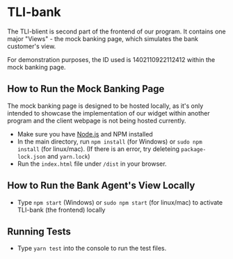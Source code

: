 # TLI-bank

The TLI-blient is second part of the frontend of our program. It contains one major "Views" - the mock banking page, which simulates the bank customer's view. 

For demonstration purposes, the ID used is 1402110922112412 within the mock banking page.

## How to Run the Mock Banking Page
The mock banking page is designed to be hosted locally, as it's only intended to showcase the implementation of our widget within another program and the client webpage is not being hosted currently.
- Make sure you have [Node.js](https://nodejs.org/en/download/) and NPM installed
- In the main directory, run `npm install` (for Windows) or `sudo npm install` (for linux/mac). (If there is an error, try deleteing `package-lock.json` and `yarn.lock`)
- Run the `index.html` file under `/dist` in your browser.


## How to Run the Bank Agent's View Locally

- Type `npm start` (Windows) or `sudo npm start` (for linux/mac) to activate TLI-bank (the frontend) locally

## Running Tests
- Type `yarn test` into the console to run the test files.
